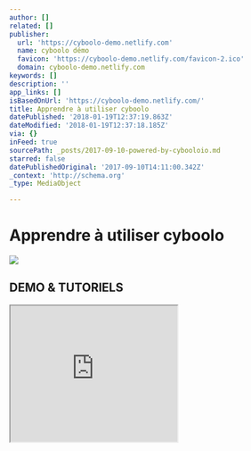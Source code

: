 ```yaml
---
author: []
related: []
publisher:
  url: 'https://cyboolo-demo.netlify.com'
  name: cyboolo démo
  favicon: 'https://cyboolo-demo.netlify.com/favicon-2.ico'
  domain: cyboolo-demo.netlify.com
keywords: []
description: ''
app_links: []
isBasedOnUrl: 'https://cyboolo-demo.netlify.com/'
title: Apprendre à utiliser cyboolo
datePublished: '2018-01-19T12:37:19.863Z'
dateModified: '2018-01-19T12:37:18.185Z'
via: {}
inFeed: true
sourcePath: _posts/2017-09-10-powered-by-cybooloio.md
starred: false
datePublishedOriginal: '2017-09-10T14:11:00.342Z'
_context: 'http://schema.org'
_type: MediaObject

---
```

# Apprendre à utiliser cyboolo

<article style=""><img src="https://s3-us-west-2.amazonaws.com/the-grid-img/p/4358c06e6a3fbae41cf5e25c286cebf77f1705af.png" /><h1>DEMO &amp; TUTORIELS</h1></article>

<iframe src="https://the-grid.github.io/ed-userhtml/?g=eJxVUsFu6yAQvOcrLF8AycI9l_AOlXqoVPXS3qqq2gfrhMoBF9Zxosj_XhzbzXsnvDvDzs6YbTLRdfSHN7035ILn4nKEWAx6cN6GQU2FM3qQT54wmnBQruF07jA0U1_rcr1ZiosznEUEIjD7T8jdI1CITKgJ6DsLhKxyy6BXJHJ-l4QasU14lbXaBtMf0NMsrP9Zy0nDIe6uaBKjcvJbv3_kw9xYGU8T81t2fdrP5ahuy2unVm7RLlaTttJMW-Nji9NwzuZQ8t5JTlY1IzxR_QVHWJAMQDp7oyn2mIsUjWZ7oi7d1_Xg7A5Jrj6lC0urxixwB0PPru5OWTh3F9X0cH6D3Qsc8Kb_fvehTrKDmPGXYDHPTBjpAZsQkafqlLPLv2OQc-SPx8wTl_9KzoJvA1hWtWvQGbf2Cj67ROgxcrZQqgYyIxPHUXCxrZfXsdmuH_Or-M2Tl39DoLIqLpuigK77dPa-KFeb5WYUavM75QfE6d8Z" height="244" style=""></iframe>